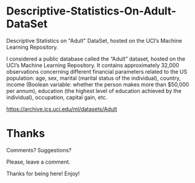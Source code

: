 # Descriptive-Statistics-On-Adult-DataSet

Descriptive Statistics on "Adult" DataSet, hosted on the UCI’s Machine Learning Repository.

I considered a public database called the “Adult” dataset, hosted on the UCI’s Machine Learning Repository. It contains approximately 32,000 observations concerning different financial parameters related to the US population: age, sex, marital (marital status of the individual), country, income (Boolean variable: whether the person makes more than $50,000 per annum), education (the highest level of education achieved by the individual), occupation, capital gain, etc.

https://archive.ics.uci.edu/ml/datasets/Adult

# Thanks

Comments? Suggestions?

Please, leave a comment.

Thanks for being here! Enjoy!
